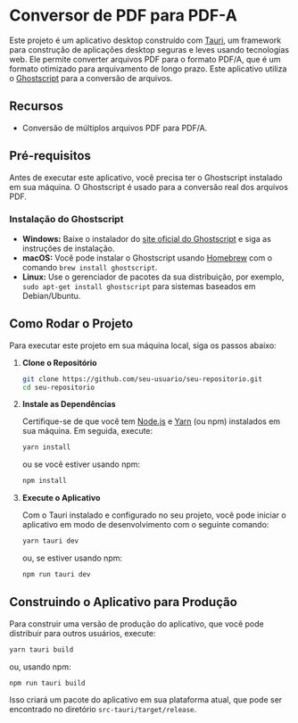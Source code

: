 
# Conversor de PDF para PDF-A

Este projeto é um aplicativo desktop construído com [Tauri](https://tauri.app/), um framework para construção de aplicações desktop seguras e leves usando tecnologias web. Ele permite converter arquivos PDF para o formato PDF/A, que é um formato otimizado para arquivamento de longo prazo. Este aplicativo utiliza o [Ghostscript](https://www.ghostscript.com/) para a conversão de arquivos.

## Recursos

- Conversão de múltiplos arquivos PDF para PDF/A.

## Pré-requisitos

Antes de executar este aplicativo, você precisa ter o Ghostscript instalado em sua máquina. O Ghostscript é usado para a conversão real dos arquivos PDF.

### Instalação do Ghostscript

- **Windows:** Baixe o instalador do [site oficial do Ghostscript](https://www.ghostscript.com/download/gsdnld.html) e siga as instruções de instalação.
- **macOS:** Você pode instalar o Ghostscript usando [Homebrew](https://brew.sh/) com o comando `brew install ghostscript`.
- **Linux:** Use o gerenciador de pacotes da sua distribuição, por exemplo, `sudo apt-get install ghostscript` para sistemas baseados em Debian/Ubuntu.

## Como Rodar o Projeto

Para executar este projeto em sua máquina local, siga os passos abaixo:

1. **Clone o Repositório**

   ```bash
   git clone https://github.com/seu-usuario/seu-repositorio.git
   cd seu-repositorio
   ```

2. **Instale as Dependências**

   Certifique-se de que você tem [Node.js](https://nodejs.org/) e [Yarn](https://yarnpkg.com/) (ou npm) instalados em sua máquina. Em seguida, execute:

   ```bash
   yarn install
   ```

   ou se você estiver usando npm:

   ```bash
   npm install
   ```

3. **Execute o Aplicativo**

   Com o Tauri instalado e configurado no seu projeto, você pode iniciar o aplicativo em modo de desenvolvimento com o seguinte comando:

   ```bash
   yarn tauri dev
   ```

   ou, se estiver usando npm:

   ```bash
   npm run tauri dev
   ```

## Construindo o Aplicativo para Produção

Para construir uma versão de produção do aplicativo, que você pode distribuir para outros usuários, execute:

```bash
yarn tauri build
```

ou, usando npm:

```bash
npm run tauri build
```

Isso criará um pacote do aplicativo em sua plataforma atual, que pode ser encontrado no diretório `src-tauri/target/release`.


